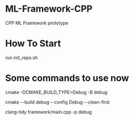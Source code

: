 # ML-Framework-CPP
CPP ML Framework prototype

# How To Start
run init_repo.sh

# Some commands to use now

cmake  -DCMAKE_BUILD_TYPE=Debug -B debug

cmake --build debug --config Debug --clean-first

clang-tidy framework/main.cpp -p debug
